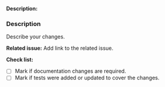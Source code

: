 **Description:**

### Description

Describe your changes.

**Related issue:**
Add link to the related issue.

**Check list:**

- [ ] Mark if documentation changes are required.
- [ ] Mark if tests were added or updated to cover the changes.
